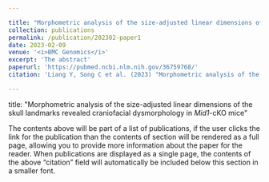 ```yaml
---

title: "Morphometric analysis of the size-adjusted linear dimensions of the skull landmarks revealed craniofacial dysmorphology in <i>Mid1</i>-cKO mice"
collection: publications
permalink: /publication/202302-paper1
date: 2023-02-09
venue: '<i>BMC Genomics</i>'
excerpt: 'The abstract'
paperurl: 'https://pubmed.ncbi.nlm.nih.gov/36759768/'
citation: 'Liang Y, Song C et al. (2023) "Morphometric analysis of the size-adjusted linear dimensions of the skull landmarks revealed craniofacial dysmorphology in <i>Mid1</i>-cKO mice"，<i>BMC Genomics</i>.  '

---
```


title: "Morphometric analysis of the size-adjusted linear dimensions of the skull landmarks revealed craniofacial dysmorphology in _Mid1_-cKO mice"

The contents above will be part of a list of publications, if the user clicks the link for the publication than the contents of section will be rendered as a full page, allowing you to provide more information about the paper for the reader. When publications are displayed as a single page, the contents of the above “citation” field will automatically be included below this section in a smaller font.
